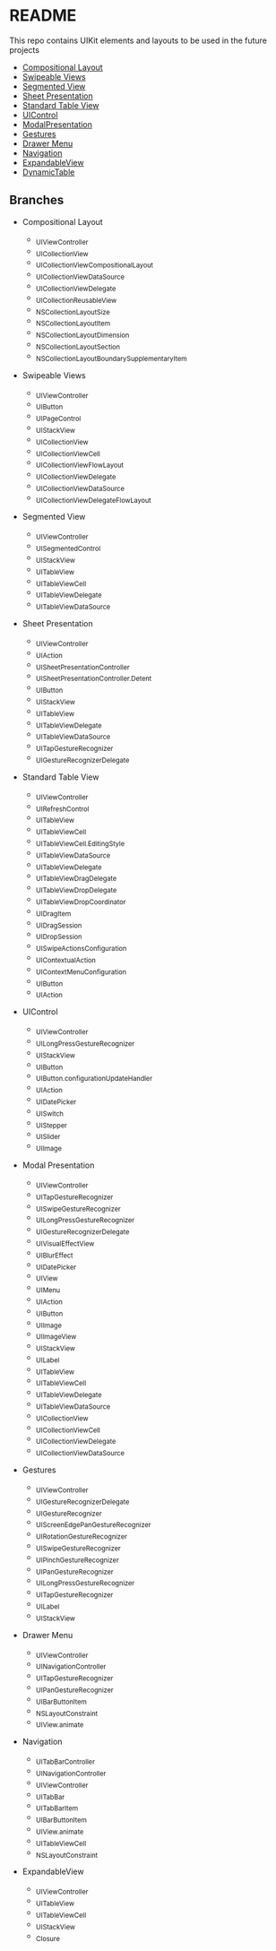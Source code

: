 # README
This repo contains UIKit elements and layouts to be used in the future projects

- [Compositional Layout](https://github.com/uckmhnds/Layouts/tree/CompositionalLayout)
- [Swipeable Views](https://github.com/uckmhnds/Layouts/tree/SwipeableViews)
- [Segmented View](https://github.com/uckmhnds/Layouts/tree/SegmentedView)
- [Sheet Presentation](https://github.com/uckmhnds/Layouts/tree/SheetPresentation)
- [Standard Table View](https://github.com/uckmhnds/Layouts/tree/StandardTableView)
- [UIControl](https://github.com/uckmhnds/Layouts/tree/UIControl)
- [ModalPresentation](https://github.com/uckmhnds/Layouts/tree/ModalPresentation)
- [Gestures](https://github.com/uckmhnds/Layouts/tree/Gestures)
- [Drawer Menu](https://github.com/uckmhnds/Layouts/tree/DrawerMenu)
- [Navigation](https://github.com/uckmhnds/Layouts/tree/Navigation)
- [ExpandableView](https://github.com/uckmhnds/Layouts/tree/ExpandableView)
- [DynamicTable](https://github.com/uckmhnds/Layouts/tree/DynamicTable)

## Branches
- Compositional Layout
    - <sub>UIViewController</sub>
    - <sub>UICollectionView</sub>
    - <sub>UICollectionViewCompositionalLayout</sub>
    - <sub>UICollectionViewDataSource</sub>
    - <sub>UICollectionViewDelegate</sub>
    - <sub>UICollectionReusableView</sub>
    - <sub>NSCollectionLayoutSize</sub>
    - <sub>NSCollectionLayoutItem</sub>
    - <sub>NSCollectionLayoutDimension</sub>
    - <sub>NSCollectionLayoutSection</sub>
    - <sub>NSCollectionLayoutBoundarySupplementaryItem</sub>

- Swipeable Views
    - <sub>UIViewController</sub>
    - <sub>UIButton</sub>
    - <sub>UIPageControl</sub>
    - <sub>UIStackView</sub>
    - <sub>UICollectionView</sub>
    - <sub>UICollectionViewCell</sub>
    - <sub>UICollectionViewFlowLayout</sub>
    - <sub>UICollectionViewDelegate</sub>
    - <sub>UICollectionViewDataSource</sub>
    - <sub>UICollectionViewDelegateFlowLayout</sub>


- Segmented View
    - <sub>UIViewController</sub>
    - <sub>UISegmentedControl</sub>
    - <sub>UIStackView</sub>
    - <sub>UITableView</sub>
    - <sub>UITableViewCell</sub>
    - <sub>UITableViewDelegate</sub>
    - <sub>UITableViewDataSource</sub>


- Sheet Presentation
    - <sub>UIViewController</sub>
    - <sub>UIAction</sub>
    - <sub>UISheetPresentationController</sub>
    - <sub>UISheetPresentationController.Detent</sub>
    - <sub>UIButton</sub>
    - <sub>UIStackView</sub>
    - <sub>UITableView</sub>
    - <sub>UITableViewDelegate</sub>
    - <sub>UITableViewDataSource</sub>
    - <sub>UITapGestureRecognizer</sub>
    - <sub>UIGestureRecognizerDelegate</sub>


- Standard Table View
    - <sub>UIViewController</sub>
    - <sub>UIRefreshControl</sub>
    - <sub>UITableView</sub>
    - <sub>UITableViewCell</sub>
    - <sub>UITableViewCell.EditingStyle</sub>
    - <sub>UITableViewDataSource</sub>
    - <sub>UITableViewDelegate</sub>
    - <sub>UITableViewDragDelegate</sub>
    - <sub>UITableViewDropDelegate</sub>
    - <sub>UITableViewDropCoordinator</sub>
    - <sub>UIDragItem</sub>
    - <sub>UIDragSession</sub>
    - <sub>UIDropSession</sub>
    - <sub>UISwipeActionsConfiguration</sub>
    - <sub>UIContextualAction</sub>
    - <sub>UIContextMenuConfiguration</sub>
    - <sub>UIButton</sub>
    - <sub>UIAction</sub>


- UIControl
    - <sub>UIViewController</sub>
    - <sub>UILongPressGestureRecognizer</sub>
    - <sub>UIStackView</sub>
    - <sub>UIButton</sub>
    - <sub>UIButton.configurationUpdateHandler</sub>
    - <sub>UIAction</sub>
    - <sub>UIDatePicker</sub>
    - <sub>UISwitch</sub>
    - <sub>UIStepper</sub>
    - <sub>UISlider</sub>
    - <sub>UIImage</sub>


- Modal Presentation
    - <sub>UIViewController</sub>
    - <sub>UITapGestureRecognizer</sub>
    - <sub>UISwipeGestureRecognizer</sub>
    - <sub>UILongPressGestureRecognizer</sub>
    - <sub>UIGestureRecognizerDelegate</sub>
    - <sub>UIVisualEffectView</sub>
    - <sub>UIBlurEffect</sub>
    - <sub>UIDatePicker</sub>
    - <sub>UIView</sub>
    - <sub>UIMenu</sub>
    - <sub>UIAction</sub>
    - <sub>UIButton</sub>
    - <sub>UIImage</sub>
    - <sub>UIImageView</sub>
    - <sub>UIStackView</sub>
    - <sub>UILabel</sub>
    - <sub>UITableView</sub>
    - <sub>UITableViewCell</sub>
    - <sub>UITableViewDelegate</sub>
    - <sub>UITableViewDataSource</sub>
    - <sub>UICollectionView</sub>
    - <sub>UICollectionViewCell</sub>
    - <sub>UICollectionViewDelegate</sub>
    - <sub>UICollectionViewDataSource</sub>


- Gestures
    - <sub>UIViewController</sub>
    - <sub>UIGestureRecognizerDelegate</sub>
    - <sub>UIGestureRecognizer</sub>
    - <sub>UIScreenEdgePanGestureRecognizer</sub>
    - <sub>UIRotationGestureRecognizer</sub>
    - <sub>UISwipeGestureRecognizer</sub>
    - <sub>UIPinchGestureRecognizer</sub>
    - <sub>UIPanGestureRecognizer</sub>
    - <sub>UILongPressGestureRecognizer</sub>
    - <sub>UITapGestureRecognizer</sub>
    - <sub>UILabel</sub>
    - <sub>UIStackView</sub>


- Drawer Menu
    - <sub>UIViewController</sub>
    - <sub>UINavigationController</sub>
    - <sub>UITapGestureRecognizer</sub>
    - <sub>UIPanGestureRecognizer</sub>
    - <sub>UIBarButtonItem</sub>
    - <sub>NSLayoutConstraint</sub>
    - <sub>UIView.animate</sub>


- Navigation
    - <sub>UITabBarController</sub>
    - <sub>UINavigationController</sub>
    - <sub>UIViewController</sub>
    - <sub>UITabBar</sub>
    - <sub>UITabBarItem</sub>
    - <sub>UIBarButtonItem</sub>
    - <sub>UIView.animate</sub>
    - <sub>UITableViewCell</sub>
    - <sub>NSLayoutConstraint</sub>


- ExpandableView
    - <sub>UIViewController</sub>
    - <sub>UITableView</sub>
    - <sub>UITableViewCell</sub>
    - <sub>UIStackView</sub>
    - <sub>Closure</sub>
